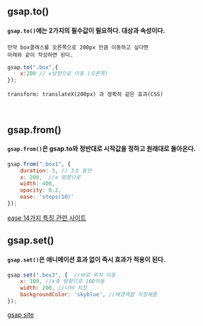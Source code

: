 ## gsap.to()

#### `gsap.to()`에는 2가지의 필수값이 필요하다. 대상과 속성이다.

    만약 box클래스를 오른쪽으로 200px 만큼 이동하고 싶다면 
    아래와 같이 작성하면 된다.

```js
gsap.to(".box",{
    x:200 // x방향으로 이동 (오른쪽)
});
```

    transform: translateX(200px) 과 정확히 같은 효과(CSS)

<br>

## gsap.from()

#### `gsap.from()`은 gsap.to와 정반대로 시작값을 정하고 원래대로 돌아온다.

```js
gsap.from(".box1", { 
    duration: 3, // 3초 동안
    x: 200,  //x 방향으로 
    width: 400, 
    opacity: 0.2, 
    ease: 'steps(10)'
});
```
[ease 14가지 특징 관련 사이트](https://smilehugo.tistory.com/entry/javascript-gsap3-ease-option-14ea-animation)
<br>

## gsap.set()

#### `gsap.set()`은 애니메이션 효과 없이 즉시 효과가 적용이 된다.

```js
gsap.set(".box3", {  //바로 위치 이동
    x: 100, //x축 방향으로 100이동
    width: 200, //너비 지정
    backgroundColor: 'skyblue', //배경색깔 지정해줌
});
```

[gsap site](https://lpla.tistory.com/106)

